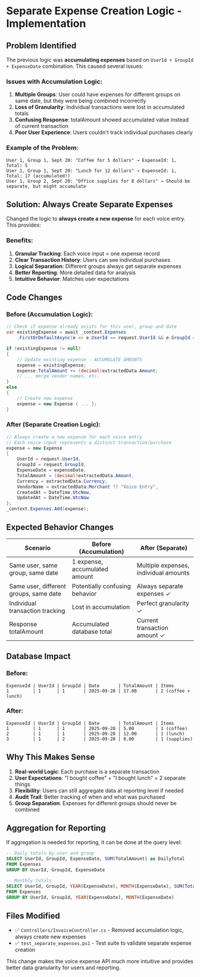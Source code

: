 # Separate Expense Creation Logic - Implementation

## Problem Identified

The previous logic was **accumulating expenses** based on `UserId + GroupId + ExpenseDate` combination. This caused several issues:

### Issues with Accumulation Logic:
1. **Multiple Groups**: User could have expenses for different groups on same date, but they were being combined incorrectly
2. **Loss of Granularity**: Individual transactions were lost in accumulated totals
3. **Confusing Response**: totalAmount showed accumulated value instead of current transaction
4. **Poor User Experience**: Users couldn't track individual purchases clearly

### Example of the Problem:
```
User 1, Group 1, Sept 20: "Coffee for 5 dollars" → ExpenseId: 1, Total: 5
User 1, Group 1, Sept 20: "Lunch for 12 dollars" → ExpenseId: 1, Total: 17 (accumulated!)
User 1, Group 2, Sept 20: "Office supplies for 8 dollars" → Should be separate, but might accumulate
```

## Solution: Always Create Separate Expenses

Changed the logic to **always create a new expense** for each voice entry. This provides:

### Benefits:
1. **Granular Tracking**: Each voice input = one expense record
2. **Clear Transaction History**: Users can see individual purchases
3. **Logical Separation**: Different groups always get separate expenses
4. **Better Reporting**: More detailed data for analysis
5. **Intuitive Behavior**: Matches user expectations

## Code Changes

### Before (Accumulation Logic):
```csharp
// Check if expense already exists for this user, group and date
var existingExpense = await _context.Expenses
    .FirstOrDefaultAsync(e => e.UserId == request.UserId && e.GroupId == request.GroupId && e.ExpenseDate.Date == expenseDate);

if (existingExpense != null)
{
    // Update existing expense - ACCUMULATE AMOUNTS
    expense = existingExpense;
    expense.TotalAmount += (decimal)extractedData.Amount;
    // ... merge vendor names, etc.
}
else
{
    // Create new expense
    expense = new Expense { ... };
}
```

### After (Separate Creation Logic):
```csharp
// Always create a new expense for each voice entry
// Each voice input represents a distinct transaction/purchase
expense = new Expense
{
    UserId = request.UserId,
    GroupId = request.GroupId,
    ExpenseDate = expenseDate,
    TotalAmount = (decimal)extractedData.Amount,
    Currency = extractedData.Currency,
    VendorName = extractedData.Merchant ?? "Voice Entry",
    CreatedAt = DateTime.UtcNow,
    UpdatedAt = DateTime.UtcNow
};
_context.Expenses.Add(expense);
```

## Expected Behavior Changes

| Scenario | Before (Accumulation) | After (Separate) |
|----------|----------------------|------------------|
| Same user, same group, same date | 1 expense, accumulated amount | Multiple expenses, individual amounts |
| Same user, different groups, same date | Potentially confusing behavior | Always separate expenses ✓ |
| Individual transaction tracking | Lost in accumulation | Perfect granularity ✓ |
| Response totalAmount | Accumulated database total | Current transaction amount ✓ |

## Database Impact

### Before:
```
ExpenseId | UserId | GroupId | Date       | TotalAmount | Items
1         | 1      | 1       | 2025-09-20 | 17.00       | 2 (coffee + lunch)
```

### After:
```
ExpenseId | UserId | GroupId | Date       | TotalAmount | Items
1         | 1      | 1       | 2025-09-20 | 5.00        | 1 (coffee)
2         | 1      | 1       | 2025-09-20 | 12.00       | 1 (lunch)
3         | 1      | 2       | 2025-09-20 | 8.00        | 1 (supplies)
```

## Why This Makes Sense

1. **Real-world Logic**: Each purchase is a separate transaction
2. **User Expectations**: "I bought coffee" + "I bought lunch" = 2 separate things
3. **Flexibility**: Users can still aggregate data at reporting level if needed
4. **Audit Trail**: Better tracking of when and what was purchased
5. **Group Separation**: Expenses for different groups should never be combined

## Aggregation for Reporting

If aggregation is needed for reporting, it can be done at the query level:
```sql
-- Daily totals by user and group
SELECT UserId, GroupId, ExpenseDate, SUM(TotalAmount) as DailyTotal
FROM Expenses 
GROUP BY UserId, GroupId, ExpenseDate

-- Monthly totals
SELECT UserId, GroupId, YEAR(ExpenseDate), MONTH(ExpenseDate), SUM(TotalAmount)
FROM Expenses 
GROUP BY UserId, GroupId, YEAR(ExpenseDate), MONTH(ExpenseDate)
```

## Files Modified
- ✅ `Controllers/InvoiceController.cs` - Removed accumulation logic, always create new expenses
- ✅ `test_separate_expenses.ps1` - Test suite to validate separate expense creation

This change makes the voice expense API much more intuitive and provides better data granularity for users and reporting.
